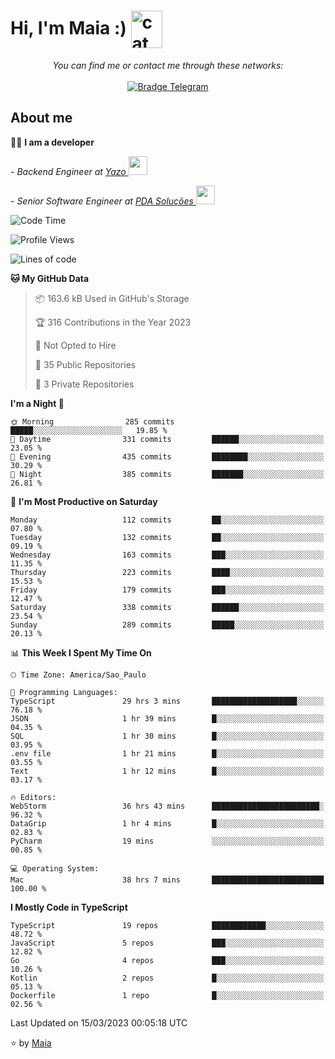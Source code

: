 <h1 align="left">Hi, I'm Maia :) 
<img src="https://emojis.slackmojis.com/emojis/images/1643509834/36299/black-cat.gif?1643509834" width="50" height="60" align="center"  alt="cat"/>
</h1>

<p align="center">
    <i>You can find me or contact me through these networks:</i>
    <br/><br/>
    <a href="https://t.me/mrootx" target="_blank">
        <img src="https://img.shields.io/badge/-Telegram-2CA5E0?logo=telegram&style=flat&logoColor=white" alt="Bradge Telegram" />
    </a>
</p>

## About me

:technologist: <strong>I am a developer</strong> <br>

<p><em> - Backend Engineer at <a href="https://yazo.com.br/">Yazo
</a><img src="https://media.giphy.com/media/WUlplcMpOCEmTGBtBW/giphy.gif" width="30"> 
</em></p>

<p><em> - Senior Software Engineer at <a href="https://pdasolucoes.com.br">PDA Soluções
</a><img src="https://media.giphy.com/media/WUlplcMpOCEmTGBtBW/giphy.gif" width="30"> 
</em></p>

<!--START_SECTION:waka-->
![Code Time](http://img.shields.io/badge/Code%20Time-1%2C762%20hrs%2048%20mins-blue)

![Profile Views](http://img.shields.io/badge/Profile%20Views-2-blue)

![Lines of code](https://img.shields.io/badge/From%20Hello%20World%20I%27ve%20Written-345.6%20thousand%20lines%20of%20code-blue)

**🐱 My GitHub Data** 

> 📦 163.6 kB Used in GitHub's Storage 
 > 
> 🏆 316 Contributions in the Year 2023
 > 
> 🚫 Not Opted to Hire
 > 
> 📜 35 Public Repositories 
 > 
> 🔑 3 Private Repositories 
 > 
**I'm a Night 🦉** 

```text
🌞 Morning                285 commits         █████░░░░░░░░░░░░░░░░░░░░   19.85 % 
🌆 Daytime                331 commits         ██████░░░░░░░░░░░░░░░░░░░   23.05 % 
🌃 Evening                435 commits         ████████░░░░░░░░░░░░░░░░░   30.29 % 
🌙 Night                  385 commits         ███████░░░░░░░░░░░░░░░░░░   26.81 % 
```
📅 **I'm Most Productive on Saturday** 

```text
Monday                   112 commits         ██░░░░░░░░░░░░░░░░░░░░░░░   07.80 % 
Tuesday                  132 commits         ██░░░░░░░░░░░░░░░░░░░░░░░   09.19 % 
Wednesday                163 commits         ███░░░░░░░░░░░░░░░░░░░░░░   11.35 % 
Thursday                 223 commits         ████░░░░░░░░░░░░░░░░░░░░░   15.53 % 
Friday                   179 commits         ███░░░░░░░░░░░░░░░░░░░░░░   12.47 % 
Saturday                 338 commits         ██████░░░░░░░░░░░░░░░░░░░   23.54 % 
Sunday                   289 commits         █████░░░░░░░░░░░░░░░░░░░░   20.13 % 
```


📊 **This Week I Spent My Time On** 

```text
🕑︎ Time Zone: America/Sao_Paulo

💬 Programming Languages: 
TypeScript               29 hrs 3 mins       ███████████████████░░░░░░   76.18 % 
JSON                     1 hr 39 mins        █░░░░░░░░░░░░░░░░░░░░░░░░   04.35 % 
SQL                      1 hr 30 mins        █░░░░░░░░░░░░░░░░░░░░░░░░   03.95 % 
.env file                1 hr 21 mins        █░░░░░░░░░░░░░░░░░░░░░░░░   03.55 % 
Text                     1 hr 12 mins        █░░░░░░░░░░░░░░░░░░░░░░░░   03.17 % 

🔥 Editors: 
WebStorm                 36 hrs 43 mins      ████████████████████████░   96.32 % 
DataGrip                 1 hr 4 mins         █░░░░░░░░░░░░░░░░░░░░░░░░   02.83 % 
PyCharm                  19 mins             ░░░░░░░░░░░░░░░░░░░░░░░░░   00.85 % 

💻 Operating System: 
Mac                      38 hrs 7 mins       █████████████████████████   100.00 % 
```

**I Mostly Code in TypeScript** 

```text
TypeScript               19 repos            ████████████░░░░░░░░░░░░░   48.72 % 
JavaScript               5 repos             ███░░░░░░░░░░░░░░░░░░░░░░   12.82 % 
Go                       4 repos             ███░░░░░░░░░░░░░░░░░░░░░░   10.26 % 
Kotlin                   2 repos             █░░░░░░░░░░░░░░░░░░░░░░░░   05.13 % 
Dockerfile               1 repo              █░░░░░░░░░░░░░░░░░░░░░░░░   02.56 % 
```




 Last Updated on 15/03/2023 00:05:18 UTC
<!--END_SECTION:waka-->

⭐️ by [Maia](https://github.com/gabrielmaialva33/)



